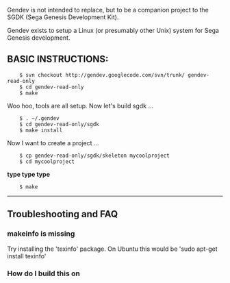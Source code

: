Gendev is not intended to replace, but to be a companion project to the SGDK (Sega Genesis Development Kit).

Gendev exists to setup a Linux (or presumably other Unix) system for Sega Genesis development.

## BASIC INSTRUCTIONS: ##
```
    $ svn checkout http://gendev.googlecode.com/svn/trunk/ gendev-read-only 
    $ cd gendev-read-only 
    $ make 
```
Woo hoo, tools are all setup. Now let's build sgdk ...
```
    $ . ~/.gendev 
    $ cd gendev-read-only/sgdk 
    $ make install 
```
Now I want to create a project ...
```
    $ cp gendev-read-only/sgdk/skeleton mycoolproject 
    $ cd mycoolproject 
```
**type type type**
```
    $ make 
```


---


## Troubleshooting and FAQ ##
### makeinfo is missing ###
Try installing the 'texinfo' package.  On Ubuntu this would be 'sudo apt-get install texinfo'
### How do I build this on 